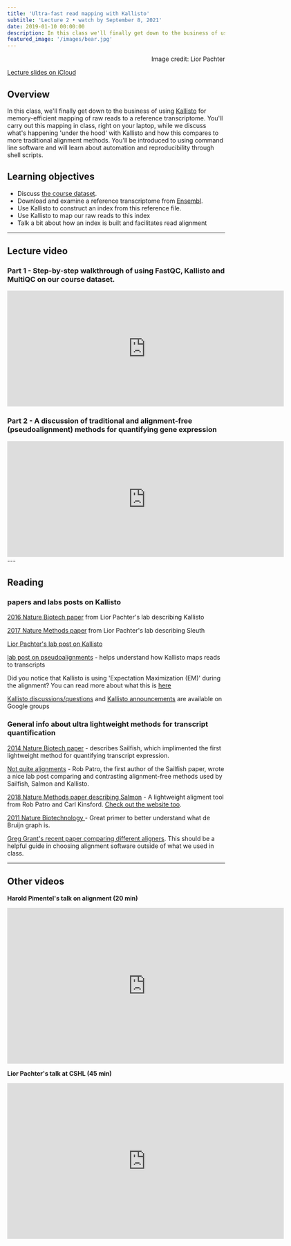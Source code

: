 ```yaml
---
title: 'Ultra-fast read mapping with Kallisto'
subtitle: 'Lecture 2 • watch by September 8, 2021'
date: 2019-01-10 00:00:00
description: In this class we'll finally get down to the business of using Kallisto for memory-efficient mapping of your raw reads.  You'll carry out this mapping in class, right on your laptop, while we discuss what's happening under the hood. During this process, we'll touch on a range of topics, from reference files, to command line basics, and using shell scripts for automation and reproducibility.
featured_image: '/images/bear.jpg'
---
```


<div style="text-align: right"> Image credit: Lior Pachter </div>

[Lecture slides on iCloud](https://www.icloud.com/keynote/0UePBv3d_VkYkZSiZ2lqnYclQ#Lecture3%5FreadMapping)

## Overview

In this class, we'll finally get down to the business of using [Kallisto](https://pachterlab.github.io/kallisto/about) for memory-efficient mapping of raw reads to a reference transcriptome.  You'll carry out this mapping in class, right on your laptop, while we discuss what's happening 'under the hood' with Kallisto and how this compares to more traditional alignment methods.  You'll be introduced to using command line software and will learn about automation and reproducibility through shell scripts.

## Learning objectives

* Discuss [the course dataset](http://diytranscriptomics.com/data).
* Download and examine a reference transcriptome from [Ensembl](https://useast.ensembl.org/info/data/ftp/index.html).
* Use Kallisto to construct an index from this reference file.
* Use Kallisto to map our raw reads to this index
* Talk a bit about how an index is built and facilitates read alignment

---

## Lecture video

### Part 1 - Step-by-step walkthrough of using FastQC, Kallisto and MultiQC on our course dataset.

<iframe src="https://player.vimeo.com/video/410750113" width="640" height="268" frameborder="0" allow="autoplay; fullscreen" allowfullscreen></iframe>

### Part 2 - A discussion of traditional and alignment-free (pseudoalignment) methods for quantifying gene expression

<iframe src="https://player.vimeo.com/video/410782115" width="640" height="268" frameborder="0" allow="autoplay; fullscreen" allowfullscreen></iframe>
---

## Reading

### papers and labs posts on Kallisto

[2016 Nature Biotech paper](http://DIYtranscriptomics.github.io/Reading/files/Kallisto.pdf) from Lior Pachter's lab describing Kallisto

[2017 Nature Methods paper](http://DIYtranscriptomics.github.io/Reading/files/sleuth.pdf) from Lior Pachter's lab describing Sleuth

[Lior Pachter's lab post on Kallisto](https://liorpachter.wordpress.com/2015/05/10/near-optimal-rna-seq-quantification-with-kallisto/)

[lab post on pseudoalignments](http://tinyheero.github.io/2015/09/02/pseudoalignments-kallisto.html) - helps understand how Kallisto maps reads to transcripts

Did you notice that Kallisto is using 'Expectation Maximization (EM)' during the alignment?  You can read more about what this is [here](http://DIYtranscriptomics.github.io/Reading/files/EM.pdf)

[Kallisto discussions/questions](https://groups.google.com/forum/#!forum/kallisto-sleuth-users) and [Kallisto announcements](https://groups.google.com/forum/#!forum/kallisto-sleuth-announcements) are available on Google groups

### General info about ultra lightweight methods for transcript quantification

[2014 Nature Biotech paper](http://DIYtranscriptomics.github.io/Reading/files/Sailfish.pdf) - describes Sailfish, which implimented the first lightweight method for quantifying transcript expression.

[Not quite alignments](http://robpatro.com/lab/?p=248) - Rob Patro, the first author of the Sailfish paper, wrote a nice lab post comparing and contrasting alignment-free methods used by Sailfish, Salmon and Kallisto.

[2018 Nature Methods paper describing Salmon](https://www.nature.com/articles/nmeth.4197) - A lightweight aligment tool from Rob Patro and Carl Kinsford.  [Check out the website too](https://combine-lab.github.io/salmon/).

[2011 Nature Biotechnology ](http://DIYtranscriptomics.github.io/Reading/files/deBruijn.pdf) - Great primer to better understand what de Bruijn graph is.

[Greg Grant's recent paper comparing different aligners](http://DIYtranscriptomics.github.io/Reading/files/gregGrant_aligners_natMeth.pdf).  This should be a helpful guide in choosing alignment software outside of what we used in class.

---

## Other videos

**Harold Pimentel's talk on alignment (20 min)**

<iframe src="https://www.youtube.com/embed/b4tVokh6Law" width="640" height="360" frameborder="0" allowfullscreen></iframe>

**Lior Pachter's talk at CSHL (45 min)**

<iframe src="https://www.youtube.com/embed/5NiFibnbE8o" width="640" height="360" frameborder="0" allowfullscreen></iframe>
